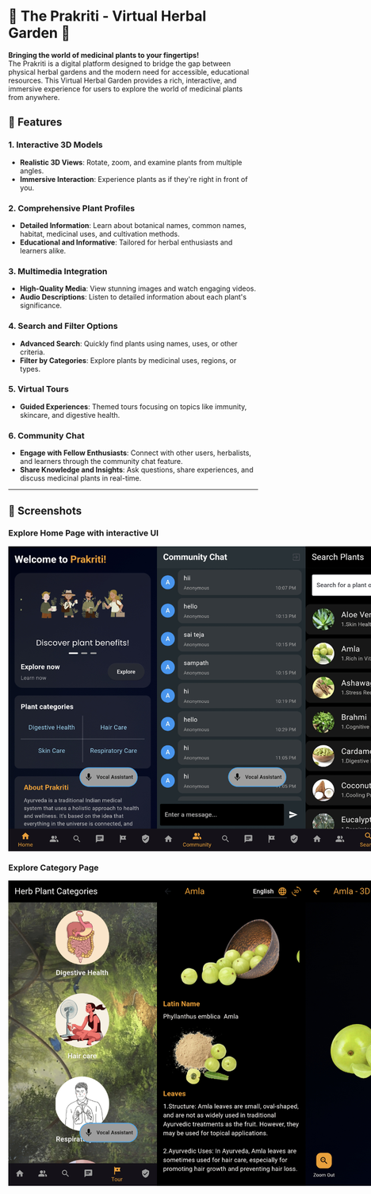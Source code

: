 # 🌿 The Prakriti - Virtual Herbal Garden 🌿

**Bringing the world of medicinal plants to your fingertips!**  
The Prakriti is a digital platform designed to bridge the gap between physical herbal gardens and the modern need for accessible, educational resources. This Virtual Herbal Garden provides a rich, interactive, and immersive experience for users to explore the world of medicinal plants from anywhere.

## 🌟 Features

### **1. Interactive 3D Models**
- **Realistic 3D Views**: Rotate, zoom, and examine plants from multiple angles.
- **Immersive Interaction**: Experience plants as if they're right in front of you.

### **2. Comprehensive Plant Profiles**
- **Detailed Information**: Learn about botanical names, common names, habitat, medicinal uses, and cultivation methods.
- **Educational and Informative**: Tailored for herbal enthusiasts and learners alike.

### **3. Multimedia Integration**
- **High-Quality Media**: View stunning images and watch engaging videos.
- **Audio Descriptions**: Listen to detailed information about each plant's significance.

### **4. Search and Filter Options**
- **Advanced Search**: Quickly find plants using names, uses, or other criteria.
- **Filter by Categories**: Explore plants by medicinal uses, regions, or types.

### **5. Virtual Tours**
- **Guided Experiences**: Themed tours focusing on topics like immunity, skincare, and digestive health.

### **6. Community Chat**
- **Engage with Fellow Enthusiasts**: Connect with other users, herbalists, and learners through the community chat feature.
- **Share Knowledge and Insights**: Ask questions, share experiences, and discuss medicinal plants in real-time.

---
## 📸 Screenshots

### **Explore Home Page with interactive UI**
<div style="display: flex; justify-content: space-around;">
  <img src="assets/home.jpg" width="300" />
  <img src="assets/community.jpg" width="300" />
  <img src="assets/search.jpg" width="300" />
</div>

### **Explore Category Page**
<div style="display: flex; justify-content: space-around;">
  <img src="assets/cat.jpg" width="300" />
  <img src="assets/plant_detail.jpg" width="300" />
  <img src="assets/3d.jpg" width="300" />
</div>





